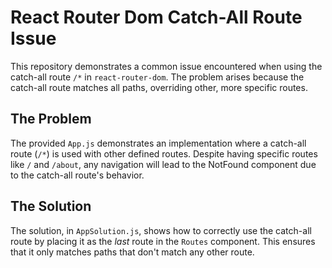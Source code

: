 # React Router Dom Catch-All Route Issue

This repository demonstrates a common issue encountered when using the catch-all route `/*` in `react-router-dom`. The problem arises because the catch-all route matches all paths, overriding other, more specific routes.

## The Problem

The provided `App.js` demonstrates an implementation where a catch-all route (`/*`) is used with other defined routes. Despite having specific routes like `/` and `/about`, any navigation will lead to the NotFound component due to the catch-all route's behavior.

## The Solution

The solution, in `AppSolution.js`, shows how to correctly use the catch-all route by placing it as the *last* route in the `Routes` component. This ensures that it only matches paths that don't match any other route.